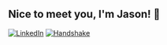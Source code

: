 ## Nice to meet you, I'm Jason! 👋
[![LinkedIn](https://img.shields.io/badge/LinkedIn-0a66c2)](https://www.linkedin.com/in/jason-cordova/)
[![Handshake](https://img.shields.io/badge/Handshake-cdf687?logo=handshake&logoColor=%23000)](https://app.joinhandshake.com/profiles/nesg7w)


<!--
**JasonCordova/JasonCordova** is a ✨ _special_ ✨ repository because its `README.md` (this file) appears on your GitHub profile.

Here are some ideas to get you started:

- 🔭 I’m currently working on ...
- 🌱 I’m currently learning ...
- 👯 I’m looking to collaborate on ...
- 🤔 I’m looking for help with ...
- 💬 Ask me about ...
- 📫 How to reach me: ...
- 😄 Pronouns: ...
- ⚡ Fun fact: ...
-->
